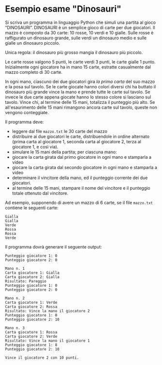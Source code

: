 # Esempio esame "Dinosauri"

Si scriva un programma in linguaggio Python che simuli una partita al gioco “DINOSAURI”. DINOSAURI è un semplice 
gioco di carte per due giocatori. Il mazzo è composto da 30 carte: 10 rosse, 10 verdi e 10 gialle. 
Sulle rosse è raffigurato un dinosauro grande, sulle verdi un dinosauro medio e sulle 
gialle un dinosauro piccolo. 

Unica regola: il dinosauro più grosso mangia il dinosauro più piccolo. 
 
Le carte rosse valgono 5 punti, le carte verdi 3 punti, le carte gialle 1 punto. Inizialmente 
ogni giocatore ha in mano 15 carte, estratte casualmente dal mazzo completo di 30 carte. 

In ogni mano, ciascuno dei due giocatori gira *la prima carta* del suo mazzo e la posa sul tavolo. 
Se le carte giocate hanno colori 
diversi chi ha buttato il dinosauro più grande vince la mano e prende tutte le carte sul tavolo. Se 
invece le due carte appena giocate hanno lo stesso colore si lasciano sul tavolo. 
Vince chi, al termine delle 15 mani, totalizza il punteggio più alto. 
Se all'esaurimento delle 15 mani rimangono ancora carte sul tavolo, queste non vengono conteggiate.

Il programma deve:
- leggere dal file `mazzo.txt` le 30 carte del mazzo
- distribuire ai due giocatori le carte, distribuendole in ordine alternato (prima carta al giocatore 1, 
 seconda carta al giocatore 2, terza al giocatore 1, e così via).
- simulare le 15 mani della partita; per ciascuna mano:
 - giocare la carta girata dal primo giocatore in ogni mano e stamparla a video 
 - giocare la carta girata dal secondo giocatore in ogni mano e stamparla a video 
 - determinare il vincitore della mano, ed il punteggio corrente dei due giocatori.
- al termine delle 15 mani, stampare il nome del vincitore e il punteggio totale ottenuto dal vincitore. 
 
Ad esempio, supponendo di avere un mazzo di 6 carte, se il file `mazzo.txt` contiene le 
seguenti carte:
``` 
Gialla 
Gialla
Verde 
Rossa
Rossa 
Verde
```
 
Il programma dovrà generare il seguente output: 

```
Punteggio giocatore 1: 0 
Punteggio giocatore 2: 0 
 
Mano n. 1 
Carta giocatore 1: Gialla 
Carta giocatore 2: Gialla 
Risultato: Pareggio 
Punteggio giocatore 1: 0 
Punteggio giocatore 2: 0 
 
Mano n. 2 
Carta giocatore 1: Verde 
Carta giocatore 2: Rossa 
Risultato: Vince la mano il giocatore 2 
Punteggio giocatore 1: 0 
Punteggio giocatore 2: 10 
 
Mano n. 3 
Carta giocatore 1: Rossa 
Carta giocatore 2: Verde 
Risultato: Vince la mano il giocatore 1 
Punteggio giocatore 1: 8 
Punteggio giocatore 2: 10 
 
Vince il giocatore 2 con 10 punti. 
```

